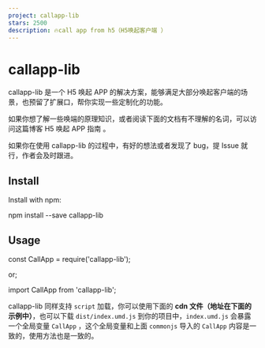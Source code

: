 ```yaml
---
project: callapp-lib
stars: 2500
description: 🔥call app from h5（H5唤起客户端 ）
---
```


callapp-lib
===========

callapp-lib 是一个 H5 唤起 APP 的解决方案，能够满足大部分唤起客户端的场景，也预留了扩展口，帮你实现一些定制化的功能。

如果你想了解一些唤端的原理知识，或者阅读下面的文档有不理解的名词，可以访问这篇博客 H5 唤起 APP 指南 。

如果你在使用 callapp-lib 的过程中，有好的想法或者发现了 bug，提 Issue 就行，作者会及时跟进。

Install
-------

Install with npm:

npm install --save callapp-lib

Usage
-----

const CallApp \= require('callapp-lib');

or;

import CallApp from 'callapp-lib';

callapp-lib 同样支持 `script` 加载，你可以使用下面的 **cdn 文件（地址在下面的示例中）**，也可以下载 `dist/index.umd.js` 到你的项目中，`index.umd.js` 会暴露一个全局变量 `CallApp` ，这个全局变量和上面 `commonjs` 导入的 `CallApp` 内容是一致的，使用方法也是一致的。

<!-- 及时下载未压缩的最新版本 Js -->
<script src\="https://unpkg.com/callapp-lib"\></script\>

or

<!-- 具体某一版本，本例中是 3.1.2 ，下载速度较上面快一些，因为上面的地址会有 302 -->
<script src\="https://unpkg.com/callapp-lib@3.1.2/dist/index.umd.js"\></script\>

callapp-lib 中传递出来的是一个类，你需要将它实例化，然后才能去调用实例对象的方法。

const options \= {
  key1: 'xxx',
  key2: 'xxx',
};
const callLib \= new CallApp(options);

callLib.open({
  param: {},
  path: 'xxx',
});

答疑
--

对常见的一些问题进行了汇总，如果这些问答无法解决你的疑惑，加钉钉群，按照提问模板进行提问

Options
-------

实例化过程中，需要传递一个 options 对象给类，options 对象各属性需要严格按照下面的格式。

下面所有不是必填的，如果你不需要传值，就不要写这个属性，而不是传递一个空字符串或者空对象，callapp-lib 并未对这种情况进行严格的检测。

### scheme

类型: `object`  
必填: ✅

用来配置 URL Scheme 所必须的那些 v 字段。

-   protocol
    
    类型: `string`  
    必填: ✅
    
    APP 协议，URL Scheme 的 scheme 字段，就是你要打开的 APP 的标识。
    
-   host
    
    类型: `string`  
    必填: ❎
    
    URL Scheme 的 host 字段。
    
-   port
    
    类型: `string` | `number`  
    必填: ❎
    
    URL Scheme 的 port 字段。
    

### protocol

callapp-lib 2.0.0 版本已移除，原先的 protocol 移入到新增的 scheme 属性中

### outChain

类型: `object`  
必填: ❎

外链。我们的 APP 的某些功能可能会集成到另一个 APP 中，为了区分它们的协议，会加上一个中间透明页来分发路由，这层中间页的 URL Scheme 对于我们来说就是外链。当然，这里的外链对 Intent 同样生效。

例：`youku://ykshortvideo?url=xxx`

-   protocol (2.0.0 版本由原先的 protocal 修改为 protocol，原先的 protocal 是拼写错误)
    
    同 URL Scheme 的 scheme 字段，在你的 APP 就和上面的 protocol 属性值相同，在其他 APP 打开就传该 APP 的 scheme 标识。
    
-   path
    
    参考 URL Scheme 的 path 字段，它代表了该 APP 的具体的某个功页面（功能），这里的 path 就是对应的中间页。
    
-   key
    
    既然只是中间页，它自然要打开我们真正要打开的页面，所以我们需要把要打开的页面的 URL Scheme 传递过去。就像前端从 URL 的 query 字符串里面取值一样，客户端也是从 URL Scheme 里面来取。至于参数 key 定成什么，大家自己去协商吧，上面的示例中 `url` 也只是一个示例。
    

### intent

类型: `object`  
必填: ❎

安卓原生谷歌浏览器必须传递 Intent 协议地址，才能唤起 APP。

它支持以下五个属性，其中 scheme 和 上面的 protocal 一样，其他四个都是 apk 相关信息，其中 package 和 scheme 必传：

-   package
-   action
-   category
-   component
-   scheme

### universal

类型: `object`  
必填: ❎

如果你们的 ios 工程师没有做相应的配置来让 APP 支持 Universal Link，你可以不用传递， _callap-lib_ 将会使用 URL Scheme 来替代它。

-   host
    
    你的 Universal Link 的域名，`apple-app-site-association` 文件就放在这个域名对应的服务器上。
    
-   pathKey
    
    `3.5.0` 版本以后 `pathKey` 非必填项，`pathkey` 填写与不填写代表了 Universal Link 拼接的两种方式。不建议使用 `pathKey` ，因为使用它拼接的 Universal Link 不贴合 URL 设计思想。
    
    -   不使用 pathKey：客户端提起 path 信息将会从 url 中获取，而不是从 queryString 中获取
        
        Universal Link 拼接规则:
        
        const universalLink \= \`https://${host}/${open方法中的path}?${open方法中param转换的queryString}\`;
        
    -   使用 pathKey：pathKey 就和前面 Intent 的 key 属性一样，只是这里的 pathKey 是客户端用来提取 path 信息的，以便知道调用的是 APP 的哪个页面。这个值也是需要你和 ios 童鞋协商定下来的。
        
        Universal Link 拼接规则:
        
        const universalLink \= \`https://${host}?${pathKey}\=${open方法中的path}&${open方法中param转换的queryString}\`;
        

### appstore

类型: `string`  
必填: ✅

APP 的 App Store 地址，例： `https://itunes.apple.com/cn/app/id1383186862`。

### yingyongbao

类型: `string`  
必填: ❎

APP 的应用宝地址，例：`'//a.app.qq.com/o/simple.jsp?pkgname=com.youku.shortvideo'`。如果不填写，则安卓微信中会直接跳转 fallback

### isSupportWeibo

类型: `boolean`  
必填: ❎ 默认值: false 是否支持微博，默认不支持

### timeout

类型: `number`  
必填: ❎  
默认值: 2000

等待唤端的时间（单位: ms），超时则判断为唤端失败。

### fallback

类型: `string`  
必填: ✅

唤端失败后跳转的地址。

### logFunc

类型: `function`  
必填: ❎

(status: 'pending' | 'failure') \=> void;

埋点入口函数。运营同学可能会希望我们在唤端的时候做埋点，将你的埋点函数传递进来，不管唤端成功与否，它都会被执行。当然，你也可以将这个函数另作他用。

这个回调函数会回执行两次，第一次是触发 open 方法，第二次是唤端失败，它有一个入参 status ，它有两个值 `pending` 和 `failure`，分别代表函数触发及唤端失败。

### buildScheme

类型: `function`  
必填: ❎

url scheme 自定义拼接函数，内置的 buildScheme 函数是按照 uri 规范来拼接的，如果你们的 app 对 url scheme 有特殊需求，可以自定义这个函数，此函数有两个入参，`(config, options)`, config 是你调用 open 方法是传入的对象，options 是你初始化 callapp-lib 时传入的对象。

Method
------

### open

唤端功能。接收一个对象作为参数，该对象支持以下属性：

-   path
    
    类型: `string` 必填: ✅
    
    需要打开的页面对应的值，URL Scheme 中的 path 部分，参照 H5 唤起 APP 指南 一文中的解释。
    
    只想要直接打开 app ，不需要打开特定页面，path 传空字符串 `''` 就可以。
    
-   param
    
    类型: `object`  
    必填: ❎
    
    打开 APP 某个页面，它需要接收的参数。
    
-   callback 必填: ❎
    
    类型: `function`
    
    自定义唤端失败回调函数。传递 `callback` 会覆盖 _callapp-lib_ 库中默认的唤端失败处理逻辑。
    

### generateScheme

接收一个对象作为参数，该对象包含以下属性：

-   path
-   param

属性含义和 `open` 方法参数的属性一致。

返回 URL Scheme。如果你觉得 _callapp-lib_ 的唤端处理方式不符合你的需求，但你又不想费心费力的自己去拼凑 URL Scheme，可以利用这个方法直接生成。

### generateIntent

生成 Intent 地址，接收参数同 `generateScheme` 方法参数。

### generateUniversalLink

生成 Universal Link，接收参数同 `generateScheme` 方法参数。

打赏
--

如果刚好解决了你的问题，如果你心情还不错，如果尚有余粮，可以给作者打赏一杯咖啡哦，爱宁~
